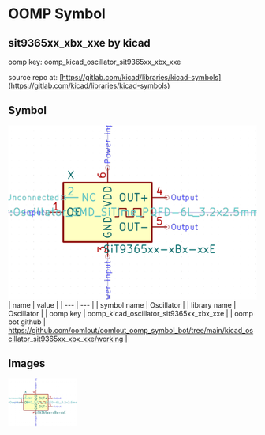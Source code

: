 # OOMP Symbol  
## sit9365xx_xbx_xxe  by kicad  
  
oomp key: oomp_kicad_oscillator_sit9365xx_xbx_xxe  
  
source repo at: [https://gitlab.com/kicad/libraries/kicad-symbols](https://gitlab.com/kicad/libraries/kicad-symbols)  
## Symbol  
  
[![working.png](working_600.png)](working.png)  
| name | value | 
| --- | --- | 
| symbol name | Oscillator | 
| library name | Oscillator | 
| oomp key | oomp_kicad_oscillator_sit9365xx_xbx_xxe | 
| oomp bot github | https://github.com/oomlout/oomlout_oomp_symbol_bot/tree/main/kicad_oscillator_sit9365xx_xbx_xxe/working | 
## Images  
  
[![working.png](working_140.png)](working.png)  
